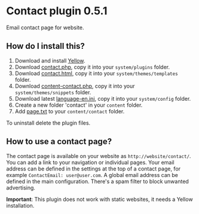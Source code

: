Contact plugin 0.5.1
======================
Email contact page for website.

How do I install this?
----------------------
1. Download and install [Yellow](https://github.com/datenstrom/yellow/).  
2. Download [contact.php](contact.php?raw=true), copy it into your `system/plugins` folder.  
3. Download [contact.html](contact.html?raw=true), copy it into your `system/themes/templates` folder.  
4. Download [content-contact.php](content-contact.php?raw=true), copy it into your `system/themes/snippets` folder.  
5. Download latest [language-en.ini](https://github.com/datenstrom/yellow-extensions/blob/master/languages/english/language-en.ini?raw=true), copy it into your `system/config` folder.
6. Create a new folder 'contact' in your `content` folder.
7. Add [page.txt](page.txt?raw=true) to your `content/contact` folder.

To uninstall delete the plugin files.

How to use a contact page?
--------------------------
The contact page is available on your website as `http://website/contact/`. You can add a link to your navigation or individual pages. Your email address can be defined in the settings at the top of a contact page, for example `ContactEmail: user@user.com`. A global email address can be defined in the main configuration. There's a spam filter to block unwanted advertising.

**Important**: This plugin does not work with static websites, it needs a Yellow installation.